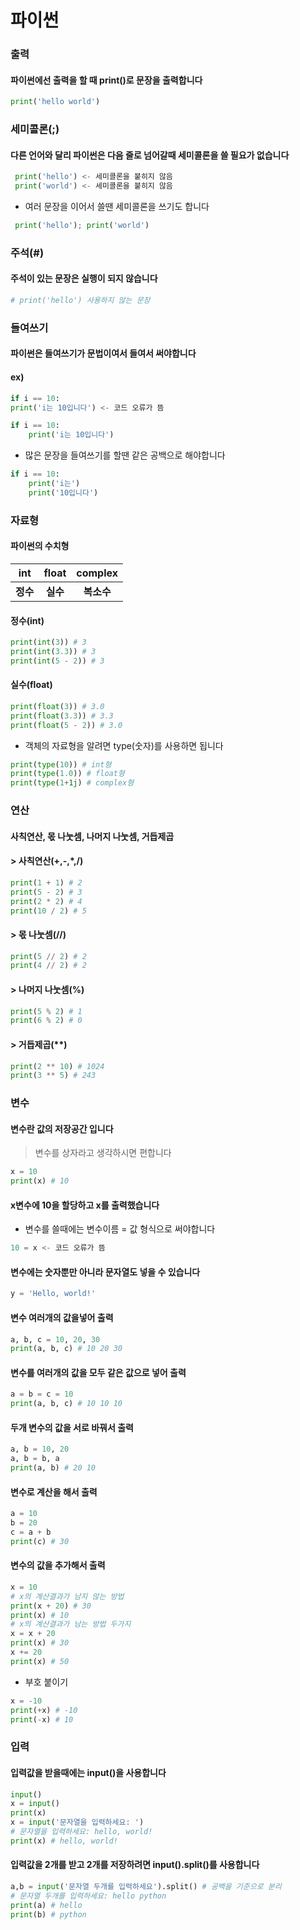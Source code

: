 # 파이썬
### 출력
#### 파이썬에선 출력을 할 때 print()로 문장을 출력합니다
```python
print('hello world')
```
### 세미콜론(;)
#### 다른 언어와 달리 파이썬은 다음 줄로 넘어갈때 세미콜론을 쓸 필요가 없습니다
```python
 print('hello') <- 세미콜론을 붙히지 않음
 print('world') <- 세미콜론을 붙히지 않음
 ```
* 여러 문장을 이어서 쓸땐 세미콜론을 쓰기도 합니다
```python
 print('hello'); print('world')
 ```
 ### 주석(#)
 #### 주석이 있는 문장은 실행이 되지 않습니다
 ```python
 # print('hello') 사용하지 않는 문장
 ```
 ### 들여쓰기
 #### 파이썬은 들여쓰기가 문법이여서 들여서 써야합니다
 #### ex)
 ```python
 if i == 10:
 print('i는 10입니다') <- 코드 오류가 뜸

 if i == 10:
     print('i는 10입니다')
 ```
 * 많은 문장을 들여쓰기를 할땐 같은 공백으로 해야합니다
 ```python
 if i == 10:
     print('i는')
     print('10입니다')
 ```
 ### 자료형
 #### 파이썬의 수치형
 | int | float | complex |
 |:---:|:------:|:--------:
 | **정수** | **실수** | **복소수** |
 #### 정수(int)
 ```python
 print(int(3)) # 3
 print(int(3.3)) # 3
 print(int(5 - 2)) # 3
 ```
 #### 실수(float)
 ```python
 print(float(3)) # 3.0
 print(float(3.3)) # 3.3
 print(float(5 - 2)) # 3.0
 ```
 * 객체의 자료형을 알려면 type(숫자)를 사용하면 됩니다
 ```python
 print(type(10)) # int형
 print(type(1.0)) # float형
 print(type(1+1j) # complex형
 ```
 ### 연산
 #### 사칙연산, 몫 나눗셈, 나머지 나눗셈, 거듭제곱
 #### > 사칙연산(+,-,*,/)
 ```python
 print(1 + 1) # 2
 print(5 - 2) # 3
 print(2 * 2) # 4
 print(10 / 2) # 5
 ```
 #### > 몫 나눗셈(//)
 ```python
 print(5 // 2) # 2
 print(4 // 2) # 2
 ```
 #### > 나머지 나눗셈(%)
 ```python
 print(5 % 2) # 1
 print(6 % 2) # 0
 ```
 #### > 거듭제곱(**)
 ```python
 print(2 ** 10) # 1024
 print(3 ** 5) # 243
```
### 변수
#### 변수란 값의 저장공간 입니다 
> 변수를 상자라고 생각하시면 편합니다
```python
x = 10
print(x) # 10
```
#### x변수에 10을 할당하고 x를 출력했습니다
* 변수를 쓸때에는 변수이름 = 값 형식으로 써야합니다
```python
10 = x <- 코드 오류가 뜸
```
#### 변수에는 숫자뿐만 아니라 문자열도 넣을 수 있습니다
```python
y = 'Hello, world!'
```
#### 변수 여러개의 값을넣어 출력
```python
a, b, c = 10, 20, 30
print(a, b, c) # 10 20 30
```
#### 변수를 여러개의 값을 모두 같은 값으로 넣어 출력
```python
a = b = c = 10
print(a, b, c) # 10 10 10
```
#### 두개 변수의 값을 서로 바꿔서 출력
```python
a, b = 10, 20
a, b = b, a
print(a, b) # 20 10
```
#### 변수로 계산을 해서 출력
```python
a = 10
b = 20
c = a + b
print(c) # 30
```
#### 변수의 값을 추가해서 출력
```python
x = 10
# x의 계산결과가 남지 않는 방법
print(x + 20) # 30
print(x) # 10
# x의 계산결과가 남는 방법 두가지
x = x + 20  
print(x) # 30
x += 20
print(x) # 50
```
* 부호 붙이기
```python
x = -10
print(+x) # -10
print(-x) # 10
```
### 입력
#### 입력값을 받을때에는 input()을 사용합니다
```python
input() 
x = input()
print(x)
x = input('문자열을 입력하세요: ')
# 문자열을 입력하세요: hello, world!
print(x) # hello, world!
```
#### 입력값을 2개를 받고 2개를 저장하려면 input().split()를 사용합니다
```python
a,b = input('문자열 두개를 입력하세요').split() # 공백을 기준으로 분리
# 문자열 두개를 입력하세요: hello python
print(a) # hello
print(b) # python
```
